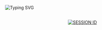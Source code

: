 ![Typing SVG](https://readme-typing-svg.demolab.com?font=Ribeye&size=50&pause=1000&color=A93226&center=true&width=900&height=100&lines=Its%20Queenkagome;%20Multi-Device%20WhatsApp%20Bot;%20Developed%20By%20King%20Johan)
<p align="center">
<br>
<a href='https://kingjohanmd-creds-generator.onrender.com' target="_blank"><img alt='SESSION ID' src='https://img.shields.io/badge/Session_id-100000?style=for-the-badge&logo=scan&logoColor=white&labelColor=black&color=black'/></a>
